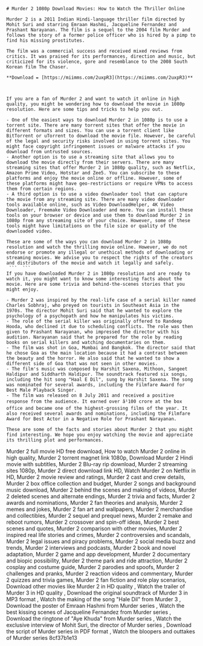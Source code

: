 ``` 
# Murder 2 1080p Download Movies: How to Watch the Thriller Online
 
Murder 2 is a 2011 Indian Hindi-language thriller film directed by Mohit Suri and starring Emraan Hashmi, Jacqueline Fernandez and Prashant Narayanan. The film is a sequel to the 2004 film Murder and follows the story of a former police officer who is hired by a pimp to find his missing prostitutes.
 
The film was a commercial success and received mixed reviews from critics. It was praised for its performances, direction and music, but criticized for its violence, gore and resemblance to the 2008 South Korean film The Chaser.
 
**Download ✒ [https://miimms.com/2uxpR3](https://miimms.com/2uxpR3)**


 
If you are a fan of Murder 2 and want to watch it online in high quality, you might be wondering how to download the movie in 1080p resolution. Here are some tips and tricks to help you out.
 
- One of the easiest ways to download Murder 2 in 1080p is to use a torrent site. There are many torrent sites that offer the movie in different formats and sizes. You can use a torrent client like BitTorrent or uTorrent to download the movie file. However, be careful of the legal and security risks involved in using torrent sites. You might face copyright infringement issues or malware attacks if you download from untrusted sources.
- Another option is to use a streaming site that allows you to download the movie directly from their servers. There are many streaming sites that offer Murder 2 in 1080p quality, such as Netflix, Amazon Prime Video, Hotstar and Zee5. You can subscribe to these platforms and enjoy the movie online or offline. However, some of these platforms might have geo-restrictions or require VPNs to access them from certain regions.
- A third option is to use a video downloader tool that can capture the movie from any streaming site. There are many video downloader tools available online, such as Video DownloadHelper, 4K Video Downloader, Freemake Video Downloader and more. You can install these tools on your browser or device and use them to download Murder 2 in 1080p from any streaming site of your choice. However, some of these tools might have limitations on the file size or quality of the downloaded video.

These are some of the ways you can download Murder 2 in 1080p resolution and watch the thrilling movie online. However, we do not endorse or promote any illegal or unethical methods of downloading or streaming movies. We advise you to respect the rights of the creators and distributors of the movie and watch it legally and safely.
 ```  ``` 
If you have downloaded Murder 2 in 1080p resolution and are ready to watch it, you might want to know some interesting facts about the movie. Here are some trivia and behind-the-scenes stories that you might enjoy.

- Murder 2 was inspired by the real-life case of a serial killer named Charles Sobhraj, who preyed on tourists in Southeast Asia in the 1970s. The director Mohit Suri said that he wanted to explore the psychology of a psychopath and how he manipulates his victims.
- The role of the serial killer was originally offered to Randeep Hooda, who declined it due to scheduling conflicts. The role was then given to Prashant Narayanan, who impressed the director with his audition. Narayanan said that he prepared for the role by reading books on serial killers and watching documentaries on them.
- The film was shot in Goa, Mumbai and Bangkok. The director said that he chose Goa as the main location because it had a contrast between the beauty and the horror. He also said that he wanted to show a different side of Goa that was not seen in other movies.
- The film's music was composed by Harshit Saxena, Mithoon, Sangeet Haldipur and Siddharth Haldipur. The soundtrack featured six songs, including the hit song "Haal E Dil", sung by Harshit Saxena. The song was nominated for several awards, including the Filmfare Award for Best Male Playback Singer.
- The film was released on 8 July 2011 and received a positive response from the audience. It earned over â¹100 crore at the box office and became one of the highest-grossing films of the year. It also received several awards and nominations, including the Filmfare Award for Best Actor in a Negative Role for Prashant Narayanan.

These are some of the facts and stories about Murder 2 that you might find interesting. We hope you enjoy watching the movie and appreciate its thrilling plot and performances.
 ``` 
Murder 2 full movie HD free download,  How to watch Murder 2 online in high quality,  Murder 2 torrent magnet link 1080p,  Download Murder 2 Hindi movie with subtitles,  Murder 2 Blu-ray rip download,  Murder 2 streaming sites 1080p,  Murder 2 direct download link HD,  Watch Murder 2 on Netflix in HD,  Murder 2 movie review and ratings,  Murder 2 cast and crew details,  Murder 2 box office collection and budget,  Murder 2 songs and background music download,  Murder 2 behind the scenes and making of videos,  Murder 2 deleted scenes and alternate endings,  Murder 2 trivia and facts,  Murder 2 awards and nominations,  Murder 2 fan theories and analysis,  Murder 2 memes and jokes,  Murder 2 fan art and wallpapers,  Murder 2 merchandise and collectibles,  Murder 2 sequel and prequel news,  Murder 2 remake and reboot rumors,  Murder 2 crossover and spin-off ideas,  Murder 2 best scenes and quotes,  Murder 2 comparison with other movies,  Murder 2 inspired real life stories and crimes,  Murder 2 controversies and scandals,  Murder 2 legal issues and piracy problems,  Murder 2 social media buzz and trends,  Murder 2 interviews and podcasts,  Murder 2 book and novel adaptation,  Murder 2 game and app development,  Murder 2 documentary and biopic possibility,  Murder 2 theme park and ride attraction,  Murder 2 cosplay and costume guide,  Murder 2 parodies and spoofs,  Murder 2 challenges and pranks,  Murder 2 reaction videos and commentary,  Murder 2 quizzes and trivia games,  Murder 2 fan fiction and role play scenarios,  Download other movies like Murder 2 in HD quality ,  Watch the trailer of Murder 3 in HD quality ,  Download the original soundtrack of Murder 3 in MP3 format ,  Watch the making of the song "Hale Dil" from Murder 3 ,  Download the poster of Emraan Hashmi from Murder series ,  Watch the best kissing scenes of Jacqueline Fernandez from Murder series ,  Download the ringtone of "Aye Khuda" from Murder series ,  Watch the exclusive interview of Mohit Suri, the director of Murder series ,  Download the script of Murder series in PDF format ,  Watch the bloopers and outtakes of Murder series
 8cf37b1e13
 
